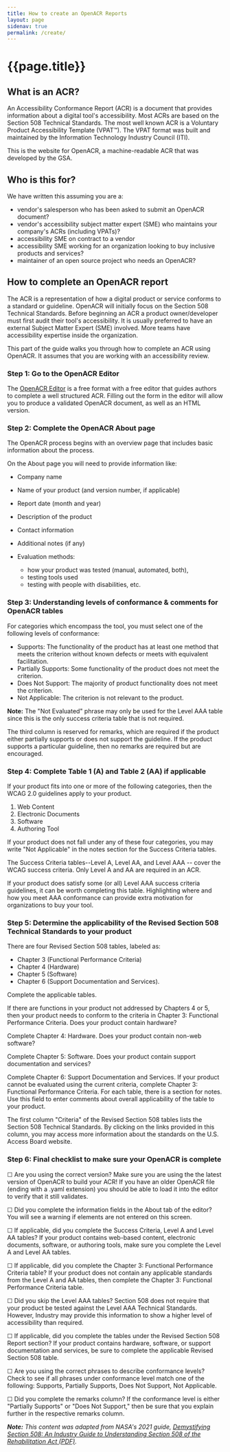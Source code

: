 ```yaml
---
title: How to create an OpenACR Reports
layout: page
sidenav: true
permalink: /create/
---
```


# **{{page.title}}**

## What is an ACR?

An Accessibility Conformance Report (ACR) is a document that provides information about a digital tool's accessibility. Most ACRs are based on the Section 508 Technical Standards. The most well known ACR is a Voluntary Product Accessibility Template (VPAT™). The VPAT format was built and maintained by the Information Technology Industry Council (ITI).

This is the website for OpenACR, a machine-readable ACR that was developed by the GSA.

## Who is this for?

We have written this assuming you are a:

- vendor's salesperson who has been asked to submit an OpenACR document?
- vendor's accessibility subject matter expert (SME) who maintains your company's ACRs (including VPATs)?
- accessibility SME on contract to a vendor
- accessibility SME working for an organization looking to buy inclusive products and services?
- maintainer of an open source project who needs an OpenACR?

## How to complete an OpenACR report

The ACR is a representation of how a digital product or service conforms to a standard or guideline. OpenACR will initially focus on the Section 508 Technical Standards. Before beginning an ACR a product owner/developer must first audit their tool's accessibility. It is usually preferred to have an external Subject Matter Expert (SME) involved. More teams have accessibility expertise inside the organization.

This part of the guide walks you through how to complete an ACR using OpenACR. It assumes that you are working with an accessibility review.

### Step 1: Go to the OpenACR Editor

The [OpenACR Editor](https://gsa.github.io/openacr-editor/) is a free format with a free editor that guides authors to complete a well structured ACR. Filling out the form in the editor will allow you to produce a validated OpenACR document, as well as an HTML version.

### Step 2: Complete the OpenACR About page

The OpenACR process begins with an overview page that includes basic information about the process.

On the About page you will need to provide information like:

- Company name
- Name of your product (and version number, if applicable)
- Report date (month and year)
- Description of the product
- Contact information
- Additional notes (if any)
- Evaluation methods:

  - how your product was tested (manual, automated, both),
  - testing tools used
  - testing with people with disabilities, etc.

### Step 3: Understanding levels of conformance & comments for OpenACR tables

For categories which encompass the tool, you must select one of the following levels of conformance:

- Supports: The functionality of the product has at least one method that meets the criterion without known defects or meets with equivalent facilitation.
- Partially Supports: Some functionality of the product does not meet the criterion.
- Does Not Support: The majority of product functionality does not meet the criterion.
- Not Applicable: The criterion is not relevant to the product.

**Note:** The "Not Evaluated" phrase may only be used for the Level AAA table since this is the only success criteria table that is not required.

The third column is reserved for remarks, which are required if the product either partially supports or does not support the guideline. If the product supports a particular guideline, then no remarks are required but are encouraged.

### Step 4: Complete Table 1 (A) and Table 2 (AA) if applicable

If your product fits into one or more of the following categories, then the WCAG 2.0 guidelines apply to your product.

1. Web Content
2. Electronic Documents
3. Software
4. Authoring Tool

If your product does not fall under any of these four categories, you may write "Not Applicable" in the notes section for the Success Criteria tables.

The Success Criteria tables--Level A, Level AA, and Level AAA -- cover the WCAG success criteria. Only Level A and AA are required in an ACR.

If your product does satisfy some (or all) Level AAA success criteria guidelines, it can be worth completing this table. Highlighting where and how you meet AAA conformance can provide extra motivation for organizations to buy your tool.

### Step 5: Determine the applicability of the Revised Section 508 Technical Standards to your product

There are four Revised Section 508 tables, labeled as:

- Chapter 3 (Functional Performance Criteria)
- Chapter 4 (Hardware)
- Chapter 5 (Software)
- Chapter 6 (Support Documentation and Services).

Complete the applicable tables.

If there are functions in your product not addressed by Chapters 4 or 5, then your product needs to conform to the criteria in Chapter 3: Functional Performance Criteria. Does your product contain hardware?

Complete Chapter 4: Hardware. Does your product contain non-web software?

Complete Chapter 5: Software. Does your product contain support documentation and services?

Complete Chapter 6: Support Documentation and Services. If your product cannot be evaluated using the current criteria, complete Chapter 3: Functional Performance Criteria. For each table, there is a section for notes. Use this field to enter comments about overall applicability of the table to your product.

The first column "Criteria" of the Revised Section 508 tables lists the Section 508 Technical Standards. By clicking on the links provided in this column, you may access more information about the standards on the U.S. Access Board website.

### Step 6: Final checklist to make sure your OpenACR is complete

☐ Are you using the correct version? Make sure you are using the the latest version of OpenACR to build your ACR! If you have an older OpenACR file (ending with a .yaml extension) you should be able to load it into the editor to verify that it still validates.

☐ Did you complete the information fields in the About tab of the editor? You will see a warning if elements are not entered on this screen.

☐ If applicable, did you complete the Success Criteria, Level A and Level AA tables? If your product contains web-based content, electronic documents, software, or authoring tools, make sure you complete the Level A and Level AA tables.

☐ If applicable, did you complete the Chapter 3: Functional Performance Criteria table? If your product does not contain any applicable standards from the Level A and AA tables, then complete the Chapter 3: Functional Performance Criteria table.

☐ Did you skip the Level AAA tables? Section 508 does not require that your product be tested against the Level AAA Technical Standards. However, Industry may provide this information to show a higher level of accessibility than required.

☐ If applicable, did you complete the tables under the Revised Section 508 Report section? If your product contains hardware, software, or support documentation and services, be sure to complete the applicable Revised Section 508 table.

☐ Are you using the correct phrases to describe conformance levels? Check to see if all phrases under conformance level match one of the following: Supports, Partially Supports, Does Not Support, Not Applicable.

☐ Did you complete the remarks column? If the conformance level is either "Partially Supports" or "Does Not Support," then be sure that you explain further in the respective remarks column.


_**Note:** This content was adapted from NASA's 2021 guide, [Demystifying Section 508: An Industry Guide to Understanding Section 508 of the Rehabilitation Act (PDF)](https://sewp.nasa.gov/documents/Section_508_Guide_111821.pdf)._
